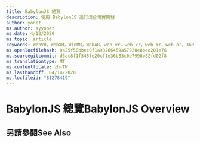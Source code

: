 ```yaml
---
title: BabylonJS 總覽
description: 使用 BabylonJS 進行混合現實開發
author: yonet
ms.author: ayyonet
ms.date: 4/12/2020
ms.topic: article
keywords: WebVR，WebXR，WinMR，WebAR，web vr，web xr，web mr，web ar，360，360 video，360影片，360相片，360相片，360內容，沉浸式 web，immersiveweb，IW
ms.openlocfilehash: 0a25f50bbec0f1a98266459a57920e8bee201e76
ms.sourcegitcommit: d6ac8f1f545fe20cf1e36b83c0e7998b82fd02f8
ms.translationtype: MT
ms.contentlocale: zh-TW
ms.lasthandoff: 04/14/2020
ms.locfileid: "81278419"
---
```

# <a name="babylonjs-overview"></a><span data-ttu-id="32047-104">BabylonJS 總覽</span><span class="sxs-lookup"><span data-stu-id="32047-104">BabylonJS Overview</span></span>

## <a name="see-also"></a><span data-ttu-id="32047-105">另請參閱</span><span class="sxs-lookup"><span data-stu-id="32047-105">See Also</span></span>

